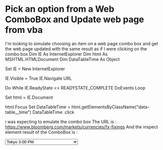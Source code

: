 
# Pick an option from a Web ComboBox and Update web page from vba

I'm looking to simulate choosing an item on a web page combo box and get the web page updated with the same result as if I were clicking on the combo box
Dim IE As InternetExplorer
Dim html As MSHTML.HTMLDocument
Dim DataTableTime As Object


Set IE = New InternetExplorer

IE.Visible = True
IE.Navigate URL

Do While IE.ReadyState <> READYSTATE_COMPLETE
    DoEvents
Loop

Set html = IE.Document

html.Focus
Set DataTableTime = html.getElementsByClassName("data-table__time")
DataTableTime .click

i was expecting to emulate the combo box
The URL is : https://www.bloomberg.com/markets/currencies/fx-fixings
And the inspect element result of the ComboBox is :
<div class="data-table__time"> <select>  <option value="09:30|Asia/Shanghai">Beijing 9:30 AM</option>  <option value="11:00|Asia/Singapore">Singapore / Kuala Lumpur 11:00 AM</option>  <option value="11:30|Asia/Manila">Manila 11:30 AM</option>  <option value="11:00|Asia/Jakarta">Jakarta / Bangkok 11:00 AM</option>  <option value="14:00|Asia/Seoul">Seoul 2:00 PM</option>  <option value="15:00|Asia/Tokyo" selected="">Tokyo 3:00 PM</option>  <option value="12:00|Asia/Kolkata">Mumbai 12:00 PM</option>  <option value="16:00|Europe/London">London 4:00 PM</option>  <option value="14:00|Europe/Berlin">Frankfurt 2:00 PM</option>  <option value="12:30|America/New_York">New York 12:30 PM</option>  <option value="17:00|America/New_York">New York 5:00 PM</option>  <option value="12:00|America/Toronto">Ottawa 12:00 PM</option>  </select> </div>


        